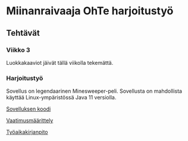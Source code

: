 # Miinanraivaaja OhTe harjoitustyö
## Tehtävät
### Viikko 3
Luokkakaaviot jäivät tällä viikolla tekemättä.

### Harjoitustyö
Sovellus on legendaarinen Minesweeper-peli. Sovellusta on mahdollista käyttää Linux-ympäristössä Java 11 versiolla. 

[Sovelluksen koodi](https://github.com/Ri-mode/ot_harkka/tree/master/Miinanraivaaja)

[Vaatimusmäärittely](https://github.com/Ri-mode/ot_harkka/blob/master/dokumentointi/vaatimusmaarittely.md)

[Työaikakirjanpito](https://github.com/Ri-mode/ot_harkka/blob/master/dokumentointi/tuntikirjanpito.md)

